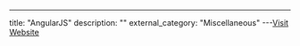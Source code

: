 ---
title: "AngularJS"
description: ""
external_category: "Miscellaneous"
---[Visit Website](https://angularjs.org/)

